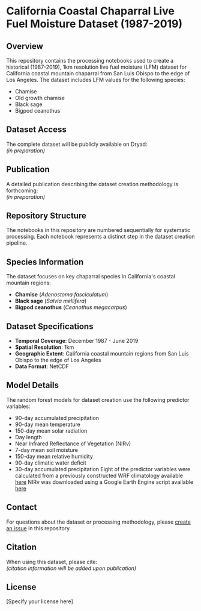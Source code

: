 # California Coastal Chaparral Live Fuel Moisture Dataset (1987-2019)

## Overview
This repository contains the processing notebooks used to create a historical (1987-2019), 1km resolution live fuel moisture (LFM) dataset for California coastal mountain chaparral from San Luis Obispo to the edge of Los Angeles. The dataset includes LFM values for the following species:
- Chamise
- Old growth chamise
- Black sage
- Bigpod ceanothus

## Dataset Access
The complete dataset will be publicly available on Dryad:  
*(in preparation)*

## Publication
A detailed publication describing the dataset creation methodology is forthcoming:  
*(in preparation)*

## Repository Structure
The notebooks in this repository are numbered sequentially for systematic processing. Each notebook represents a distinct step in the dataset creation pipeline.

## Species Information
The dataset focuses on key chaparral species in California's coastal mountain regions:
- **Chamise** (*Adenostoma fasciculatum*)
- **Black sage** (*Salvia mellifera*)
- **Bigpod ceanothus** (*Ceanothus megacarpus*)

## Dataset Specifications
- **Temporal Coverage**: December 1987 - June 2019
- **Spatial Resolution**: 1km
- **Geographic Extent**: California coastal mountain regions from San Luis Obispo to the edge of Los Angeles
- **Data Format**: NetCDF

## Model Details
The random forest models for dataset creation use the following predictor variables:
- 90-day accumulated precipitation
- 90-day mean temperature
- 150-day mean solar radiation
- Day length
- Near Infrared Reflectance of Vegetation (NIRv)
- 7-day mean soil moisture
- 150-day mean relative humidity
- 90-day climatic water deficit
- 30-day accumulated precipitation
Eight of the predictor variables were calculated from a previously constructed WRF climatology available [here](https://clivac.eri.ucsb.edu/clivac/SBCWRFD/index.html)
NIRv was downloaded using a Google Earth Engine script available [here](https://code.earthengine.google.com/b01c871bf7cb81aaf11e7423dd06781a)

## Contact
For questions about the dataset or processing methodology, please [create an issue](../../issues) in this repository.

## Citation
When using this dataset, please cite:  
*(citation information will be added upon publication)*

## License
[Specify your license here]
